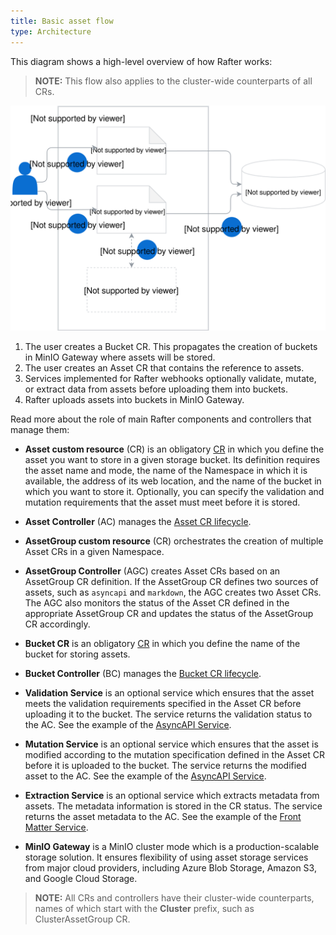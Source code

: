 ```yaml
---
title: Basic asset flow
type: Architecture
---
```


This diagram shows a high-level overview of how Rafter works:

>**NOTE:** This flow also applies to the cluster-wide counterparts of all CRs.

![Basic architecture](./assets/basic-architecture.svg)

1. The user creates a Bucket CR. This propagates the creation of buckets in MinIO Gateway where assets will be stored.
2. The user creates an Asset CR that contains the reference to assets.
3. Services implemented for Rafter webhooks optionally validate, mutate, or extract data from assets before uploading them into buckets.
4. Rafter uploads assets into buckets in MinIO Gateway.

Read more about the role of main Rafter components and controllers that manage them:

- **Asset custom resource** (CR) is an obligatory [CR](#custom-resource-asset) in which you define the asset you want to store in a given storage bucket. Its definition requires the asset name and mode, the name of the Namespace in which it is available, the address of its web location, and the name of the bucket in which you want to store it. Optionally, you can specify the validation and mutation requirements that the asset must meet before it is stored.

- **Asset Controller** (AC) manages the [Asset CR lifecycle](#details-asset-custom-resource-lifecycle).

- **AssetGroup custom resource** (CR) orchestrates the creation of multiple Asset CRs in a given Namespace.

- **AssetGroup Controller** (AGC) creates Asset CRs based on an AssetGroup CR definition. If the AssetGroup CR defines two sources of assets, such as `asyncapi` and `markdown`, the AGC creates two Asset CRs. The AGC also monitors the status of the Asset CR defined in the appropriate AssetGroup CR and updates the status of the AssetGroup CR accordingly.

- **Bucket CR** is an obligatory [CR](#custom-resource-bucket) in which you define the name of the bucket for storing assets.

- **Bucket Controller** (BC) manages the [Bucket CR lifecycle](#details-bucket-custom-resource-lifecycle).

- **Validation Service** is an optional service which ensures that the asset meets the validation requirements specified in the Asset CR before uploading it to the bucket. The service returns the validation status to the AC. See the example of the [AsyncAPI Service](#details-asyncapi-service).

- **Mutation Service** is an optional service which ensures that the asset is modified according to the mutation specification defined in the Asset CR before it is uploaded to the bucket. The service returns the modified asset to the AC. See the example of the [AsyncAPI Service](#details-asyncapi-service).

- **Extraction Service** is an optional service which extracts metadata from assets. The metadata information is stored in the CR status. The service returns the asset metadata to the AC. See the example of the [Front Matter Service](#details-front-matter-service).

- **MinIO Gateway** is a MinIO cluster mode which is a production-scalable storage solution. It ensures flexibility of using asset storage services from major cloud providers, including Azure Blob Storage, Amazon S3, and Google Cloud Storage.

>**NOTE:** All CRs and controllers have their cluster-wide counterparts, names of which start with the **Cluster** prefix, such as ClusterAssetGroup CR.
